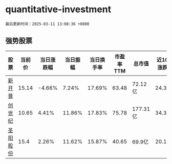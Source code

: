 # quantitative-investment

`最后更新时间：2025-03-11 13:08:36 +0800`

## 强势股票

|股票|当前价|当日涨跌幅|当日振幅|当日换手率|市盈率TTM|总市值|近10日涨跌幅|
|----|----|----|----|----|----|----|----|
|[新开普](https://xueqiu.com/S/SZ300248)|15.14|-4.66%|7.24%|17.69%|63.48|72.12亿|24.3%|
|[创世纪](https://xueqiu.com/S/SZ300083)|10.65|4.41%|11.86%|17.83%|75.78|177.31亿|34.3%|
|[圣阳股份](https://xueqiu.com/S/SZ002580)|15.4|2.26%|11.62%|15.87%|40.65|69.9亿|20.12%|
